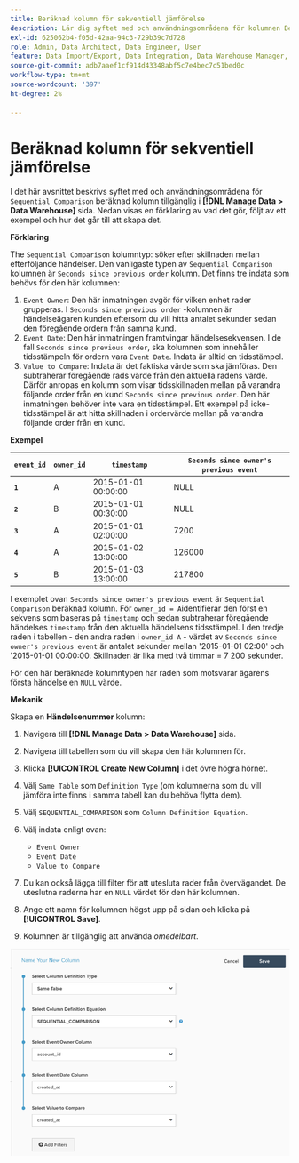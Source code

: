 ```yaml
---
title: Beräknad kolumn för sekventiell jämförelse
description: Lär dig syftet med och användningsområdena för kolumnen Beräknad sekventiell jämförelse.
exl-id: 625062b4-f05d-42aa-94c3-729b39c7d728
role: Admin, Data Architect, Data Engineer, User
feature: Data Import/Export, Data Integration, Data Warehouse Manager, Commerce Tables
source-git-commit: adb7aaef1cf914d43348abf5c7e4bec7c51bed0c
workflow-type: tm+mt
source-wordcount: '397'
ht-degree: 2%

---
```


# Beräknad kolumn för sekventiell jämförelse

I det här avsnittet beskrivs syftet med och användningsområdena för `Sequential Comparison` beräknad kolumn tillgänglig i **[!DNL Manage Data > Data Warehouse]** sida. Nedan visas en förklaring av vad det gör, följt av ett exempel och hur det går till att skapa det.

**Förklaring**

The `Sequential Comparison` kolumntyp: söker efter skillnaden mellan efterföljande händelser. Den vanligaste typen av `Sequential Comparison` kolumnen är `Seconds since previous order` kolumn. Det finns tre indata som behövs för den här kolumnen:

1. `Event Owner`: Den här inmatningen avgör för vilken enhet rader grupperas. I `Seconds since previous order` -kolumnen är händelseägaren kunden eftersom du vill hitta antalet sekunder sedan den föregående ordern från samma kund.
1. `Event Date`: Den här inmatningen framtvingar händelsesekvensen. I de fall `Seconds since previous order`, ska kolumnen som innehåller tidsstämpeln för ordern vara `Event Date`. Indata är alltid en tidsstämpel.
1. `Value to Compare`: Indata är det faktiska värde som ska jämföras. Den subtraherar föregående rads värde från den aktuella radens värde. Därför anropas en kolumn som visar tidsskillnaden mellan på varandra följande order från en kund `Seconds since previous order`. Den här inmatningen behöver inte vara en tidsstämpel. Ett exempel på icke-tidsstämpel är att hitta skillnaden i ordervärde mellan på varandra följande order från en kund.

**Exempel**

| **`event_id`** | **`owner_id`** | **`timestamp`** | **`Seconds since owner's previous event`** |
|--- |--- |--- |--- |
| **`1`** | A | 2015-01-01 00:00:00 | NULL |
| **`2`** | B | 2015-01-01 00:30:00 | NULL |
| **`3`** | A | 2015-01-01 02:00:00 | 7200 |
| **`4`** | A | 2015-01-02 13:00:00 | 126000 |
| **`5`** | B | 2015-01-03 13:00:00 | 217800 |

I exemplet ovan `Seconds since owner's previous event` är `Sequential Comparison` beräknad kolumn. För `owner_id = A`identifierar den först en sekvens som baseras på `timestamp` och sedan subtraherar föregående händelses `timestamp` från den aktuella händelsens tidsstämpel. I den tredje raden i tabellen - den andra raden i `owner_id A` - värdet av `Seconds since owner's previous event` är antalet sekunder mellan &#39;2015-01-01 02:00&#39; och &#39;2015-01-01 00:00:00. Skillnaden är lika med två timmar = 7 200 sekunder.

För den här beräknade kolumntypen har raden som motsvarar ägarens första händelse en `NULL` värde.

**Mekanik**

Skapa en **Händelsenummer** kolumn:

1. Navigera till **[!DNL Manage Data > Data Warehouse]** sida.

1. Navigera till tabellen som du vill skapa den här kolumnen för.

1. Klicka **[!UICONTROL Create New Column]** i det övre högra hörnet.

1. Välj `Same Table` som `Definition Type` (om kolumnerna som du vill jämföra inte finns i samma tabell kan du behöva flytta dem).

1. Välj `SEQUENTIAL_COMPARISON` som `Column Definition Equation`.

1. Välj indata enligt ovan:
   - `Event Owner`
   - `Event Date`
   - `Value to Compare`

1. Du kan också lägga till filter för att utesluta rader från övervägandet. De uteslutna raderna har en `NULL` värdet för den här kolumnen.

1. Ange ett namn för kolumnen högst upp på sidan och klicka på **[!UICONTROL Save]**.

1. Kolumnen är tillgänglig att använda *omedelbart*.

![SEK](../../assets/SEC_new.png)
